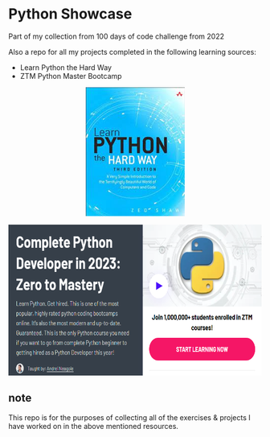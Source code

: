 # Python Showcase

Part of my collection from 100 days of code challenge from 2022

Also a repo for all my projects completed in the following learning sources:
- Learn Python the Hard Way
- ZTM Python Master Bootcamp

<p align='center'>
    <img src="z-ReadMe-Media\LearnPythonTheHardWay.jpeg" alt="Demo1" title="LearnPythonTheHardWay">
</p>

<p align='center'>
    <img src="z-ReadMe-Media\ZTMPythonBootcamp.png" alt="Demo2" title="LearnPythonTheHardWay" height="300">
</p>

## note

This repo is for the purposes of collecting all of the exercises & projects I have worked on in the above mentioned resources.



